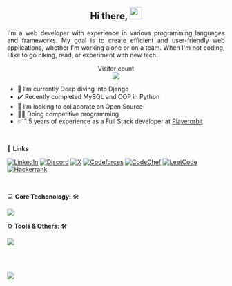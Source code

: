 <h2 align="center">
Hi there, <img src="https://media.giphy.com/media/hvRJCLFzcasrR4ia7z/giphy.gif" width="28">
</h2>
<p align='justify' stype="width: full"> 
I'm a web developer with experience in various programming languages and frameworks. My goal is to create efficient and user-friendly web applications, whether I'm working alone or on a team. When I'm not coding, I like to go hiking, read, or experiment with new tech. 
</p>  
   
<p align="center">  
  Visitor count<br>
  <img src="https://profile-counter.glitch.me/tahdiislam/count.svg" />   
</p> 
 
- 🌱 I’m currently Deep diving into Django
- ✔️ Recently completed MySQL and OOP in Python
- 👯 I’m looking to collaborate on Open Source
- 🧑‍💻 Doing competitive programming 
- ✅ 1.5 years of experience as a Full Stack developer at [Playerorbit](https://www.playerorbit.com/)
<br> 

📧 **Links**<be>
  
[![LinkedIn](https://img.shields.io/badge/linkedin-%230077B5.svg?style=for-the-badge&logo=linkedin&logoColor=white)](https://www.linkedin.com/in/tahdiislam/)
[![Discord](https://img.shields.io/badge/Discord-%235865F2.svg?style=for-the-badge&logo=discord&logoColor=white)](https://discord.com/users/776133256240300052)
[![X](https://img.shields.io/badge/X-%23000000.svg?style=for-the-badge&logo=X&logoColor=white)](https://twitter.com/tahdiislam)
[![Codeforces](https://img.shields.io/badge/Codeforces-445f9d?style=for-the-badge&logo=Codeforces&logoColor=white)](https://codeforces.com/profile/tahdiislam)
[![CodeChef](https://img.shields.io/badge/CodeChef-%23964B00.svg?style=for-the-badge&logo=CodeChef&logoColor=white)](https://www.codechef.com/users/tahdiislam)
[![LeetCode](https://img.shields.io/badge/LeetCode-000000?style=for-the-badge&logo=LeetCode&logoColor=#d16c06)](https://leetcode.com/tahdiislam/)
[![Hackerrank](https://img.shields.io/badge/-Hackerrank-2EC866?style=for-the-badge&logo=HackerRank&logoColor=white)](https://www.hackerrank.com/tahdiislam)


<br>

💻 **Core Techonology:** 🛠️<be>

<p align="start">
  <a href="https://www.linkedin.com/in/tahdiislam/">
    <img src="https://skillicons.dev/icons?i=js,py,c,cpp,nodejs,express,react,nextjs,mysql,mongodb,firebase,html,css,tailwind,bootstrap" />
  </a>
</p>


 ⚙️ **Tools & Others:** 🛠️<be>

<p align="start">
  <a href="https://www.linkedin.com/in/tahdiislam/">
    <img src="https://skillicons.dev/icons?i=git,github,vscode,vim,postman,sass,linux,bash,figma,powershell" />
  </a>
</p>

</br>
</br>
  
![](http://github-profile-summary-cards.vercel.app/api/cards/profile-details?username=tahdiislam&theme=algolia)
